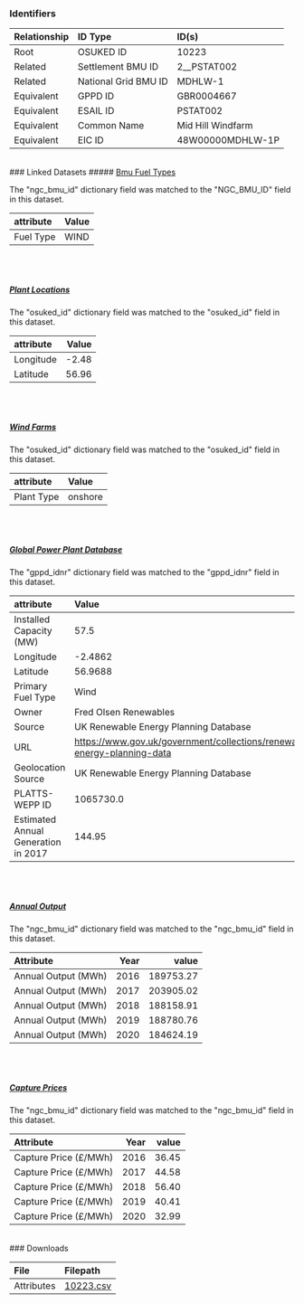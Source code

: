 ### Identifiers

| Relationship   | ID Type              | ID(s)             |
|:---------------|:---------------------|:------------------|
| Root           | OSUKED ID            | 10223             |
| Related        | Settlement BMU ID    | 2__PSTAT002       |
| Related        | National Grid BMU ID | MDHLW-1           |
| Equivalent     | GPPD ID              | GBR0004667        |
| Equivalent     | ESAIL ID             | PSTAT002          |
| Equivalent     | Common Name          | Mid Hill Windfarm |
| Equivalent     | EIC ID               | 48W00000MDHLW-1P  |

<br>
### Linked Datasets
##### <a href="https://raw.githubusercontent.com/OSUKED/Dictionary-Datasets/main/datasets/bmu-fuel-types/datapackage.json">Bmu Fuel Types</a>



The "ngc_bmu_id" dictionary field was matched to the "NGC_BMU_ID" field in this dataset.

| attribute   | Value   |
|:------------|:--------|
| Fuel Type   | WIND    |

<br><br>
##### <a href="https://raw.githubusercontent.com/OSUKED/Dictionary-Datasets/main/datasets/plant-locations/datapackage.json">Plant Locations</a>



The "osuked_id" dictionary field was matched to the "osuked_id" field in this dataset.

| attribute   |   Value |
|:------------|--------:|
| Longitude   |   -2.48 |
| Latitude    |   56.96 |

<br><br>
##### <a href="https://raw.githubusercontent.com/OSUKED/Dictionary-Datasets/main/datasets/wind-farms/datapackage.json">Wind Farms</a>



The "osuked_id" dictionary field was matched to the "osuked_id" field in this dataset.

| attribute   | Value   |
|:------------|:--------|
| Plant Type  | onshore |

<br><br>
##### <a href="https://raw.githubusercontent.com/OSUKED/Dictionary-Datasets/main/datasets/global-power-plant-database/datapackage.json">Global Power Plant Database</a>



The "gppd_idnr" dictionary field was matched to the "gppd_idnr" field in this dataset.

| attribute                           | Value                                                                    |
|:------------------------------------|:-------------------------------------------------------------------------|
| Installed Capacity (MW)             | 57.5                                                                     |
| Longitude                           | -2.4862                                                                  |
| Latitude                            | 56.9688                                                                  |
| Primary Fuel Type                   | Wind                                                                     |
| Owner                               | Fred Olsen Renewables                                                    |
| Source                              | UK Renewable Energy Planning Database                                    |
| URL                                 | https://www.gov.uk/government/collections/renewable-energy-planning-data |
| Geolocation Source                  | UK Renewable Energy Planning Database                                    |
| PLATTS-WEPP ID                      | 1065730.0                                                                |
| Estimated Annual Generation in 2017 | 144.95                                                                   |

<br><br>
##### <a href="https://raw.githubusercontent.com/OSUKED/Dictionary-Datasets/main/datasets/annual-output/datapackage.json">Annual Output</a>



The "ngc_bmu_id" dictionary field was matched to the "ngc_bmu_id" field in this dataset.

| Attribute           |   Year |     value |
|:--------------------|-------:|----------:|
| Annual Output (MWh) |   2016 | 189753.27 |
| Annual Output (MWh) |   2017 | 203905.02 |
| Annual Output (MWh) |   2018 | 188158.91 |
| Annual Output (MWh) |   2019 | 188780.76 |
| Annual Output (MWh) |   2020 | 184624.19 |

<br><br>
##### <a href="https://raw.githubusercontent.com/OSUKED/Dictionary-Datasets/main/datasets/capture-prices/datapackage.json">Capture Prices</a>



The "ngc_bmu_id" dictionary field was matched to the "ngc_bmu_id" field in this dataset.

| Attribute             |   Year |   value |
|:----------------------|-------:|--------:|
| Capture Price (£/MWh) |   2016 |   36.45 |
| Capture Price (£/MWh) |   2017 |   44.58 |
| Capture Price (£/MWh) |   2018 |   56.40 |
| Capture Price (£/MWh) |   2019 |   40.41 |
| Capture Price (£/MWh) |   2020 |   32.99 |


<br>
### Downloads


| File       | Filepath                                                                              |
|:-----------|:--------------------------------------------------------------------------------------|
| Attributes | [10223.csv](https://osuked.github.io/Power-Station-Dictionary/object_attrs/10223.csv) |
